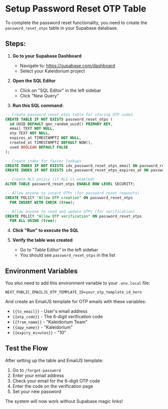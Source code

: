 # Setup Password Reset OTP Table

To complete the password reset functionality, you need to create the `password_reset_otps` table in your Supabase database.

## Steps:

1. **Go to your Supabase Dashboard**
   - Navigate to: https://supabase.com/dashboard
   - Select your Kaleidorium project

2. **Open the SQL Editor**
   - Click on "SQL Editor" in the left sidebar
   - Click "New Query"

3. **Run this SQL command:**

```sql
-- Create password_reset_otps table for storing OTP codes
CREATE TABLE IF NOT EXISTS password_reset_otps (
  id UUID DEFAULT gen_random_uuid() PRIMARY KEY,
  email TEXT NOT NULL,
  otp TEXT NOT NULL,
  expires_at TIMESTAMPTZ NOT NULL,
  created_at TIMESTAMPTZ DEFAULT NOW(),
  used BOOLEAN DEFAULT FALSE
);

-- Create index for faster lookups
CREATE INDEX IF NOT EXISTS idx_password_reset_otps_email ON password_reset_otps(email);
CREATE INDEX IF NOT EXISTS idx_password_reset_otps_expires_at ON password_reset_otps(expires_at);

-- Create RLS policy (if RLS is enabled)
ALTER TABLE password_reset_otps ENABLE ROW LEVEL SECURITY;

-- Allow anyone to insert OTPs (for password reset requests)
CREATE POLICY "Allow OTP creation" ON password_reset_otps
  FOR INSERT WITH CHECK (true);

-- Allow anyone to read and update OTPs (for verification)
CREATE POLICY "Allow OTP verification" ON password_reset_otps
  FOR ALL USING (true);
```

4. **Click "Run" to execute the SQL**

5. **Verify the table was created**
   - Go to "Table Editor" in the left sidebar
   - You should see `password_reset_otps` in the list

## Environment Variables

You also need to add this environment variable to your `.env.local` file:

```
NEXT_PUBLIC_EMAILJS_OTP_TEMPLATE_ID=your_otp_template_id_here
```

And create an EmailJS template for OTP emails with these variables:
- `{{to_email}}` - User's email address
- `{{otp_code}}` - The 6-digit verification code
- `{{from_name}}` - "Kaleidorium Team"
- `{{app_name}}` - "Kaleidorium"
- `{{expiry_minutes}}` - "10"

## Test the Flow

After setting up the table and EmailJS template:

1. Go to `/forgot-password`
2. Enter your email address
3. Check your email for the 6-digit OTP code
4. Enter the code on the verification page
5. Set your new password

The system will now work without Supabase magic links!

